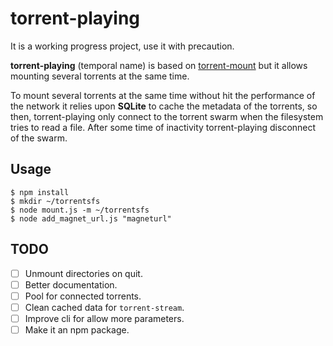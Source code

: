 # torrent-playing

It is a working progress project, use it with precaution.

**torrent-playing** (temporal name) is based on [torrent-mount](https://github.com/mafintosh/torrent-mount)
but it allows mounting several torrents at the same time.

To mount several torrents at the same time without hit the performance of the network it relies upon **SQLite** to
cache the metadata of the torrents, so then, torrent-playing only connect to the torrent swarm when the filesystem tries to read a file. After some time of inactivity torrent-playing disconnect of the swarm.

## Usage

```
$ npm install
$ mkdir ~/torrentsfs
$ node mount.js -m ~/torrentsfs
$ node add_magnet_url.js "magneturl"
```

## TODO

- [ ] Unmount directories on quit.
- [ ] Better documentation.
- [ ] Pool for connected torrents.
- [ ] Clean cached data for `torrent-stream`.
- [ ] Improve cli for allow more parameters.
- [ ] Make it an npm package.
